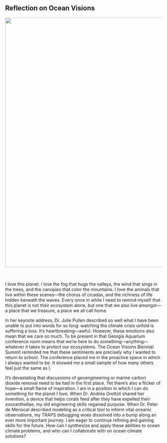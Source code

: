 ## Reflection on Ocean Visions

<p style="text-align:center;"><img src="https://user-images.githubusercontent.com/15829099/230709409-eb4c8e60-6b3b-4ae6-a53b-ece33ae311ac.png" width="800"/></p><br>

I love this planet. I love the fog that hugs the valleys, the wind  that sings in the trees, and the canopies that color the mountains. I love the animals that live within these scenes—the chorus of cicadas, and the richness of life hidden beneath the waves. Every once in while I need to remind myself that this planet is not their ecosystem alone, but one that we also live amongst—a place that we treasure, a place we all call home. 

In her keynote address, Dr. Julie Pullen described so well what I have been unable to put into words for so long: watching the climate crisis unfold is suffering a loss. It’s heartbreaking—awful. However, these emotions also mean that we care so much. To be present in that Georgia Aquarium conference room means that we’re here to do something—anything—whatever it takes to protect our ecosystems. The Ocean Visions Biennial Summit reminded me that these sentiments are precisely why I wanted to return to school. The conference placed me in the proactive space in which I always wanted to be. It showed me a small sample of how many others feel just the same as I. 

It’s devastating that discussions of geoengineering or marine carbon dioxide removal need to be had in the first place. Yet there’s also a flicker of hope—a small flame of inspiration. I am in a position in which I can do something for the planet I love. When Dr. Andréa Grottoli shared her invention, a device that helps corals feed after they have expelled their zooxanthellae, my old engineering skills regained purpose. When Dr. Peter de Menocal described modeling as a critical tool to inform vital oceanic observations, my TRAPS debugging woes dissolved into a bump along an ever more important journey. I am eager to continue refining and gaining skills for the future. How can I synthesize and apply these abilities to ocean climate problems, and who can I collaborate with on ocean climate solutions?
